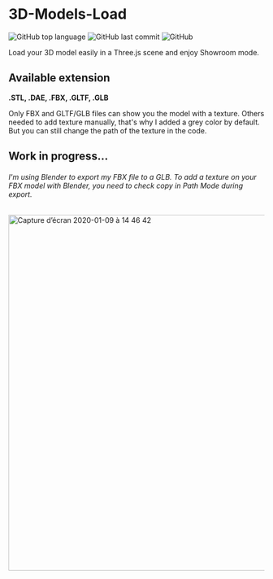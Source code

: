 # 3D-Models-Load

![GitHub top language](https://img.shields.io/github/languages/top/sboez/3D-Models-Load) ![GitHub last commit](https://img.shields.io/github/last-commit/sboez/3D-Models-Load) ![GitHub](https://img.shields.io/badge/completion-50%25-blueviolet)

Load your 3D model easily in a Three.js scene and enjoy Showroom mode.

## Available extension

**.STL, .DAE, .FBX, .GLTF, .GLB**

Only FBX and GLTF/GLB files can show you the model with a texture. 
Others needed to add texture manually, that's why I added a grey color by default. But you can still change the path of the texture in the code.

## Work in progress...

###### I'm using Blender to export my FBX file to a GLB. To add a texture on your FBX model with Blender, you need to check *copy* in *Path Mode* during export.

[<img width="700" alt="Capture d’écran 2020-01-09 à 14 46 42" src="https://user-images.githubusercontent.com/23494780/72073018-60279200-32ef-11ea-9589-6e1431cb5fea.png">](https://sboez.github.io/3D-Models-Load/)
